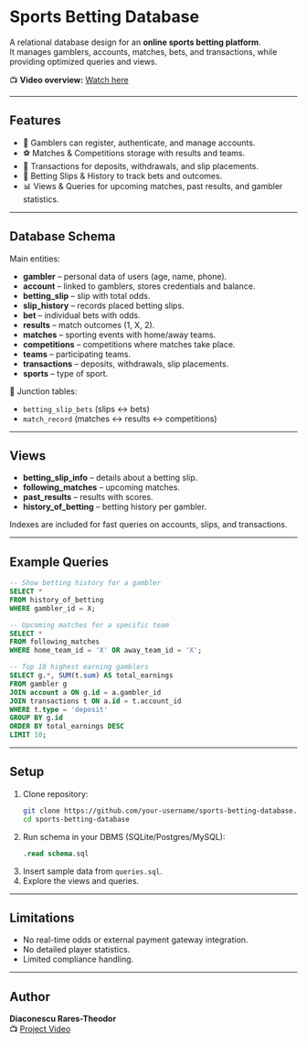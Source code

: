 # Sports Betting Database

A relational database design for an **online sports betting platform**.  
It manages gamblers, accounts, matches, bets, and transactions, while providing optimized queries and views.  

📺 **Video overview:** [Watch here](https://youtu.be/85W9haHjSCA)

---

## Features

- 👤 Gamblers can register, authenticate, and manage accounts.  
- ⚽ Matches & Competitions storage with results and teams.  
- 💸 Transactions for deposits, withdrawals, and slip placements.  
- 🧾 Betting Slips & History to track bets and outcomes.  
- 📊 Views & Queries for upcoming matches, past results, and gambler statistics.  

---

## Database Schema

Main entities:  
- **gambler** – personal data of users (age, name, phone).  
- **account** – linked to gamblers, stores credentials and balance.  
- **betting_slip** – slip with total odds.  
- **slip_history** – records placed betting slips.  
- **bet** – individual bets with odds.  
- **results** – match outcomes (1, X, 2).  
- **matches** – sporting events with home/away teams.  
- **competitions** – competitions where matches take place.  
- **teams** – participating teams.  
- **transactions** – deposits, withdrawals, slip placements.  
- **sports** – type of sport.  

📐 Junction tables:  
- `betting_slip_bets` (slips ↔ bets)  
- `match_record` (matches ↔ results ↔ competitions)  

---

## Views

- **betting_slip_info** – details about a betting slip.  
- **following_matches** – upcoming matches.  
- **past_results** – results with scores.  
- **history_of_betting** – betting history per gambler.  

Indexes are included for fast queries on accounts, slips, and transactions.  

---

## Example Queries

```sql
-- Show betting history for a gambler
SELECT *
FROM history_of_betting
WHERE gambler_id = X;

-- Upcoming matches for a specific team
SELECT *
FROM following_matches
WHERE home_team_id = 'X' OR away_team_id = 'X';

-- Top 10 highest earning gamblers
SELECT g.*, SUM(t.sum) AS total_earnings
FROM gambler g
JOIN account a ON g.id = a.gambler_id
JOIN transactions t ON a.id = t.account_id
WHERE t.type = 'deposit'
GROUP BY g.id
ORDER BY total_earnings DESC
LIMIT 10;
```

---

## Setup

1. Clone repository:
   ```bash
   git clone https://github.com/your-username/sports-betting-database.git
   cd sports-betting-database
   ```
2. Run schema in your DBMS (SQLite/Postgres/MySQL):
   ```sql
   .read schema.sql
   ```
3. Insert sample data from `queries.sql`.  
4. Explore the views and queries.  

---

## Limitations

- No real-time odds or external payment gateway integration.  
- No detailed player statistics.  
- Limited compliance handling.  

---

## Author

**Diaconescu Rares-Theodor**  
📺 [Project Video](https://youtu.be/85W9haHjSCA)
